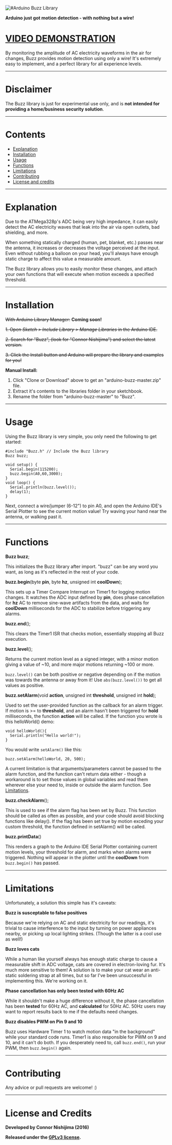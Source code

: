 ![#Arduino Buzz Library](http://i.imgur.com/1mIkcUy.jpg)

**Arduino just got motion detection - with nothing but a wire!**

# [VIDEO DEMONSTRATION](https://www.youtube.com/watch?v=4KjB-HMuUs4)

By monitoring the amplitude of AC electricity waveforms in the air for changes, Buzz provides motion detection using only a wire! It's extremely easy to implement, and a perfect library for all experience levels.

----------
# Disclaimer

The Buzz library is just for experimental use only, and is **not intended for providing a home/business security solution**.

----------
# Contents
- [Explanation](#explanation)
- [Installation](#installation)
- [Usage](#usage)
- [Functions](#functions)
- [Limitations](#limitations)
- [Contributing](#contributing)
- [License and credits](#license-and-credits)

----------
# Explanation

Due to the ATMega328p's ADC being very high impedance, it can easily detect the AC electricity waves that leak into the air via open outlets, bad shielding, and more.

When something statically charged (human, pet, blanket, etc.) passes near the antenna, it increases or decreases the voltage perceived at the input. Even without rubbing a balloon on your head, you'll always have enough static charge to affect this value a measurable amount.

The Buzz library allows you to easily monitor these changes, and attach your own functions that will execute when motion exceeds a specified threshold.

----------
# Installation

~~With Arduino Library Manager:~~ **Coming soon!**

~~1. Open *Sketch > Include Library > Manage Libraries* in the Arduino IDE.~~

~~2. Search for "Buzz", (look for "Connor Nishijima") and select the latest version.~~

~~3. Click the Install button and Arduino will prepare the library and examples for you!~~

**Manual Install:**

1. Click "Clone or Download" above to get an "arduino-buzz-master.zip" file.
2. Extract it's contents to the libraries folder in your sketchbook.
3. Rename the folder from "arduino-buzz-master" to "Buzz".

----------
# Usage

Using the Buzz library is very simple, you only need the following to get started:

    #include "Buzz.h" // Include the Buzz library
    Buzz buzz;

    void setup() {
      Serial.begin(115200);
      buzz.begin(A0,60,3000);
    }
    void loop() {
      Serial.println(buzz.level());
      delay(1);
    }

Next, connect a wire/jumper (6-12") to pin A0, and open the Arduino IDE's Serial Plotter to see the current motion value! Try waving your hand near the antenna, or walking past it.

----------
# Functions

**Buzz buzz**;

This initializes the Buzz library after import. "buzz" can be any word you want, as long as it's reflected in the rest of your code.

**buzz.begin**(byte **pin**, byte **hz**, unsigned int **coolDown**);

This sets up a Timer Compare Interrupt on Timer1 for logging motion changes. It watches the ADC input defined by **pin**, does phase cancellation for **hz** AC to remove sine-wave artifacts from the data, and waits for **coolDown** milliseconds for the ADC to stabilize before triggering any alarms.

**buzz.end**();

This clears the Timer1 ISR that checks motion, essentially stopping all Buzz execution.

**buzz.level**();

Returns the current motion level as a signed integer, with a minor motion giving a value of ~10, and more major motions returning ~100 or more.

`buzz.level()` can be both positive or negative depending on if the motion was towards the antenna or away from it! Use `abs(buzz.level())` to get all values as positive.

**buzz.setAlarm**(void **action**, unsigned int **threshold**, unsigned int **hold**);

Used to set the user-provided function as the callback for an alarm trigger. If motion is >= to **threshold**, and an alarm hasn't been triggered for **hold** milliseconds, the function **action** will be called. If the function you wrote is this helloWorld() demo:

	void helloWorld(){
      Serial.println("Hello world!");
    }

You would write `setAlarm()` like this:

	buzz.setAlarm(helloWorld, 20, 500);
    
A current limitation is that arguments/parameters cannot be passed to the alarm function, and the function can't return data either - though a workaround is to set those values in global variables and read them wherever else your need to, inside or outside the alarm function. See [Limitations](#limitations).

**buzz.checkAlarm**();

This is used to see if the alarm flag has been set by Buzz. This function should be called as often as possible, and your code should avoid blocking functions like delay(). If the flag has been set true by motion exceding your custom threshold, the function defined in setAlarm() will be called.

**buzz.printData**()

This renders a graph to the Arduino IDE Serial Plotter containing current motion levels, your threshold for alarm, and marks when alarms were triggered. Nothing will appear in the plotter until the **coolDown** from `buzz.begin()` has passed.

----------
# Limitations
Unfortunately, a solution this simple has it's caveats:

**Buzz is susceptable to false positives**

Because we're relying on AC and static electricity for our readings, it's trivial to cause interference to the input by turning on power appliances nearby, or picking up local lighting strikes. (Though the latter is a cool use as well!)

**Buzz loves cats**

While a human like yourself always has enough static charge to cause a measurable shift in ADC voltage, cats are covered in electron-loving fur. It's much more sensitive to them! A solution is to make your cat wear an anti-static soldering strap at all times, but so far I've been unsuccessful in implementing this. We're working on it.

**Phase cancellation has only been tested with 60Hz AC**

While it shouldn't make a huge difference without it, the phase cancellation has been **tested** for 60Hz AC, and **calculated** for 50Hz AC. 50Hz users may want to report results back to me if the defaults need changes.

**Buzz disables PWM on Pin 9 and 10**

Buzz uses Hardware Timer 1 to watch motion data "in the background" while your standard code runs. Timer1 is also responsible for PWM on 9 and 10, and it can't do both. If you desperately need to, call `buzz.end()`, run your PWM, then `buzz.begin()` again.

----------
# Contributing
Any advice or pull requests are welcome! :)

----------
# License and Credits
**Developed by Connor Nishijima (2016)**

**Released under the [GPLv3 license](http://www.gnu.org/licenses/gpl-3.0.en.html).**
